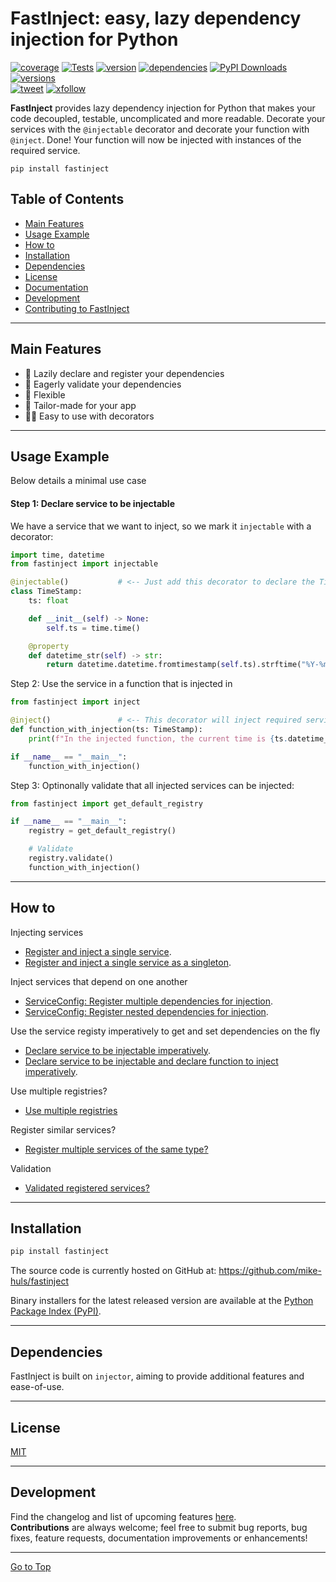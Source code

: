 # FastInject: easy, lazy dependency injection for Python

[![coverage](https://img.shields.io/codecov/c/github/mike-huls/fastinject)](https://codecov.io/gh/mike-huls/fastinject)
[![Tests](https://github.com/mike-huls/fastinject/actions/workflows/tests.yml/badge.svg)](https://github.com/mike-huls/fastinject/actions/workflows/tests.yml)
[![version](https://img.shields.io/pypi/v/fastinject?color=%2334D058&label=pypi%20package)](https://pypi.org/project/fastinject)
[![dependencies](https://img.shields.io/librariesio/release/pypi/fastinject)](https://pypi.org/project/fastinject)
[![PyPI Downloads](https://img.shields.io/pypi/dm/fastinject.svg?label=PyPI%20downloads)](https://pypistats.org/packages/fastinject)
[![versions](https://img.shields.io/pypi/pyversions/fastinject.svg?color=%2334D058)](https://pypi.org/project/fastinject)
<br>
[![tweet](https://img.shields.io/twitter/url?style=social&url=https%3A%2F%2Fgithub.com%2Fmike-huls%2Ffastinject)](https://twitter.com/intent/tweet?text=Check%20this%20out:&url=https%3A%2F%2Fgithub.com%2Fmike-huls%2Ffastinject) 
[![xfollow](https://img.shields.io/twitter/follow/mike_huls)](https://twitter.com/intent/follow?screen_name=mike_huls)


**FastInject** provides lazy dependency injection for Python that makes your code decoupled, testable, uncomplicated and more readable.
Decorate your services with the `@injectable` decorator and decorate your function with `@inject`. Done! 
Your function will now be injected with instances of the required service.
```shell
pip install fastinject
```

## Table of Contents
- [Main Features](#main-features)
- [Usage Example](#Usage-example)
- [How to](#How-to)
- [Installation](#Installation)
- [Dependencies](#Dependencies)
- [License](#license)
- [Documentation](#documentation)
- [Development](#development)
- [Contributing to FastInject](#Development)
<hr>

## Main Features
- 🦥 Lazily declare and register your dependencies
- 🐇 Eagerly validate your dependencies
- 🤸 Flexible
- 🎩 Tailor-made for your app
- 👨‍🎨 Easy to use with decorators
<hr>

## Usage Example
Below details a minimal use case 

#### Step 1: Declare service to be injectable
We have a service that we want to inject, so we mark it `injectable` with a decorator:
```python
import time, datetime
from fastinject import injectable

@injectable()           # <-- Just add this decorator to declare the TimeStamp service to be injectable
class TimeStamp:
    ts: float

    def __init__(self) -> None:
        self.ts = time.time()

    @property
    def datetime_str(self) -> str:
        return datetime.datetime.fromtimestamp(self.ts).strftime("%Y-%m-%d %H:%M:%S")
```

Step 2: Use the service in a function that is injected in
```python
from fastinject import inject

@inject()               # <-- This decorator will inject required services in this function
def function_with_injection(ts: TimeStamp):
    print(f"In the injected function, the current time is {ts.datetime_str}.")

if __name__ == "__main__":
    function_with_injection()
```

Step 3: Optinonally validate that all injected services can be injected:
```python
from fastinject import get_default_registry

if __name__ == "__main__":
    registry = get_default_registry()

    # Validate
    registry.validate()
    function_with_injection()

```
<hr>

## How to
Injecting services
- [Register and inject a single service](demo/demo1_inject_single_service.py).
- [Register and inject a single service as a singleton](demo/demo2_inject_single_service_singleton.py).

Inject services that depend on one another
- [ServiceConfig: Register multiple dependencies for injection](demo/demo3_inject_service_config.py).
- [ServiceConfig: Register nested dependencies for injection](demo/demo4_inject_service_config_nested_dependencies.py).

Use the service registy imperatively to get and set dependencies on the fly
- [Declare service to be injectable imperatively](demo/demo5_add_and_get_services_from_registry.py).
- [Declare service to be injectable and declare function to inject imperatively](demo/demo6_add_and_get_service_config_imperatively.py).

Use multiple registries?
- [Use multiple registries](demo/demo7_multiple_registries.py)

Register similar services?
- [Register multiple services of the same type?](demo/demo8_register_multiple_instances_of_the_same_type.py)

Validation
- [Validated registered services?](demo/demo9_eagerly_validate.py)

<hr>


## Installation
```sh
pip install fastinject
```
The source code is currently hosted on GitHub at:
https://github.com/mike-huls/fastinject

Binary installers for the latest released version are available at the [Python
Package Index (PyPI)](https://pypi.org/project/fastinject).

<hr>

## Dependencies
FastInject is built on `injector`, aiming to provide additional features and ease-of-use.

<hr>

## License
[MIT](LICENSE.txt)

<hr>

## Development
Find the changelog and list of upcoming features [here](CHANGELOG.md).
<br>
**Contributions** are always welcome; feel free to submit bug reports, bug fixes, feature requests, documentation improvements or enhancements!

<hr>

[Go to Top](#table-of-contents)
